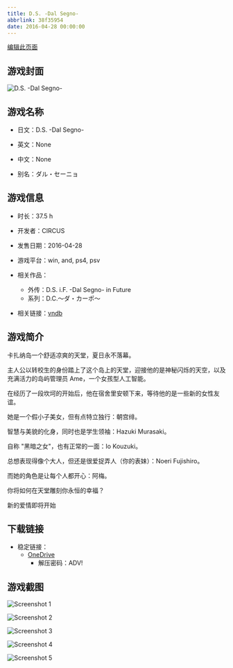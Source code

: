 ```yaml
---
title: D.S. -Dal Segno-
abbrlink: 38f35954
date: 2016-04-28 00:00:00
---
```

[编辑此页面](https://github.com/ACG-3/ADV3-source/blob/main/source/_posts/games/D.S.%20-Dal%20Segno-.md)

## 游戏封面

![D.S. -Dal Segno-](https://pan.timero.xyz/onedrive/img_lib_001/D.S.%20-Dal%20Segno-_cover.avif)


## 游戏名称

- 日文：D.S. -Dal Segno-
- 英文：None
- 中文：None

- 别名：ダル・セーニョ


## 游戏信息

- 时长：37.5 h
- 开发者：CIRCUS
- 发售日期：2016-04-28
- 游戏平台：win, and, ps4, psv
- 相关作品：
   - 外传：D.S. i.F. -Dal Segno- in Future
   - 系列：D.C.～ダ・カーポ～

- 相关链接：[vndb](https://vndb.org/v17742)


## 游戏简介

卡扎纳岛一个舒适凉爽的天堂，夏日永不落幕。

主人公以转校生的身份踏上了这个岛上的天堂，迎接他的是神秘闪烁的天空，以及充满活力的岛屿管理员 Ame，一个女孩型人工智能。

在经历了一段坎坷的开始后，他在宿舍里安顿下来，等待他的是一些新的女性友谊。

她是一个假小子美女，但有点特立独行：朝宫绯。

智慧与美貌的化身，同时也是学生领袖：Hazuki Murasaki。

自称 "黑暗之女"，也有正常的一面：Io Kouzuki。

总想表现得像个大人，但还是很爱捉弄人（你的表妹）：Noeri Fujishiro。

而她的角色是让每个人都开心：阿梅。

你将如何在天堂雕刻你永恒的幸福？

新的爱情即将开始




## 下载链接

- 稳定链接：
    - [OneDrive](https://pan.timero.xyz/onedrive/adv_lib_001/D.S.%20-Dal%20Segno-)
        - 解压密码：ADV!



## 游戏截图


![Screenshot 1](https://pan.timero.xyz/onedrive/img_lib_001/D.S.%20-Dal%20Segno-_Screenshot_1.avif)

![Screenshot 2](https://pan.timero.xyz/onedrive/img_lib_001/D.S.%20-Dal%20Segno-_Screenshot_2.avif)

![Screenshot 3](https://pan.timero.xyz/onedrive/img_lib_001/D.S.%20-Dal%20Segno-_Screenshot_3.avif)

![Screenshot 4](https://pan.timero.xyz/onedrive/img_lib_001/D.S.%20-Dal%20Segno-_Screenshot_4.avif)

![Screenshot 5](https://pan.timero.xyz/onedrive/img_lib_001/D.S.%20-Dal%20Segno-_Screenshot_5.avif)

